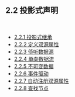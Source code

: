 2.2 投影式声明
------------------

&nbsp;

- [2.2.1 投影式继承](#2.2.1.)
- [2.2.2 定义双源属性](#2.2.2.)
- [2.2.3 侦听数据源](#2.2.3.)
- [2.2.4 单向数据流](#2.2.4.)
- [2.2.5 不可变数据](#2.2.5.)
- [2.2.6 事件驱动](#2.2.6.)
- [2.2.7 自动注册双源属性](#2.2.7.)
- [2.2.8 查找节点](#2.2.8.)
